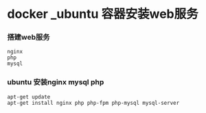 # docker _ubuntu 容器安装web服务

### 搭建web服务
```angular2html
nginx
php
mysql
```
### ubuntu 安装nginx mysql php
```angular2html
apt-get update
apt-get install nginx php php-fpm php-mysql mysql-server

```